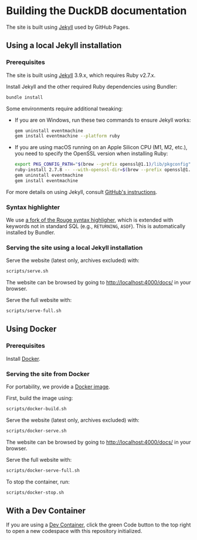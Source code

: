 # Building the DuckDB documentation

The site is built using [Jekyll](https://jekyllrb.com/) used by GitHub Pages.

## Using a local Jekyll installation

### Prerequisites

The site is built using [Jekyll](https://jekyllrb.com/) 3.9.x, which requires Ruby v2.7.x.

Install Jekyll and the other required Ruby dependencies using Bundler:

```bash
bundle install
```

Some environments require additional tweaking:

* If you are on Windows, run these two commands to ensure Jekyll works:

    ```bash
    gem uninstall eventmachine
    gem install eventmachine --platform ruby
    ```

* If you are using macOS running on an Apple Silicon CPU (M1, M2, etc.), you need to specify the OpenSSL version when installing Ruby:

    ```bash
    export PKG_CONFIG_PATH="$(brew --prefix openssl@1.1)/lib/pkgconfig"
    ruby-install 2.7.8 -- --with-openssl-dir=$(brew --prefix openssl@1.1)
    gem uninstall eventmachine
    gem install eventmachine
    ```

For more details on using Jekyll, consult [GitHub's instructions](https://docs.github.com/en/pages/setting-up-a-github-pages-site-with-jekyll/testing-your-github-pages-site-locally-with-jekyll).

### Syntax highlighter

We use [a fork of the Rouge syntax highligher](https://github.com/duckdb/rouge/blob/duckdb/lib/rouge/lexers/sql.rb), which is extended with keywords not in standard SQL (e.g., `RETURNING`, `ASOF`). This is automatically installed by Bundler.

### Serving the site using a local Jekyll installation

Serve the website (latest only, archives excluded) with:

```bash
scripts/serve.sh
```

The website can be browsed by going to <http://localhost:4000/docs/> in your browser.

Serve the full website with:

```sh
scripts/serve-full.sh
```

## Using Docker

### Prerequisites

Install [Docker](https://docs.docker.com/get-docker/).

### Serving the site from Docker

For portability, we provide a [Docker image](Dockerfile).

First, build the image using:

```sh
scripts/docker-build.sh
```

Serve the website (latest only, archives excluded) with:

```sh
scripts/docker-serve.sh
```

The website can be browsed by going to <http://localhost:4000/docs/> in your browser.

Serve the full website with:

```sh
scripts/docker-serve-full.sh
```

To stop the container, run:

```sh
scripts/docker-stop.sh
```

## With a Dev Container

If you are using a [Dev Container](https://code.visualstudio.com/docs/devcontainers/containers), click the green Code button to the top right to open a new codespace with this repository initialized.

